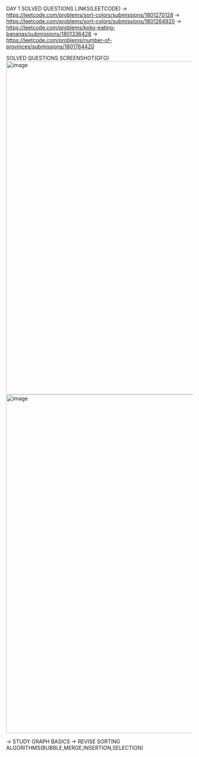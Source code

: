 DAY 1
   SOLVED QUESTIONS LINKS(LEETCODE)
   -> https://leetcode.com/problems/sort-colors/submissions/1801270128
   -> https://leetcode.com/problems/sort-colors/submissions/1801264920
   -> https://leetcode.com/problems/koko-eating-bananas/submissions/1801336428
   -> https://leetcode.com/problems/number-of-provinces/submissions/1801764420

   SOLVED QUESTIONS SCREENSHOT(GFG)
   <img width="1919" height="897" alt="image" src="https://github.com/user-attachments/assets/12439af2-c769-4288-b901-5138bee16867" />
   <img width="1917" height="911" alt="image" src="https://github.com/user-attachments/assets/d6a53f17-fe69-4b0b-971d-b1ef57dd560d" />


   -> STUDY GRAPH BASICS 
   -> REVISE SORTING ALGORITHMS(BUBBLE,MERGE,INSERTION,SELECTION)

   
